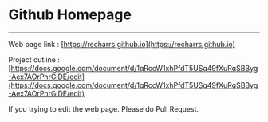 # Github Homepage
----

Web page link : [https://recharrs.github.io](https://recharrs.github.io)

Project outline : [https://docs.google.com/document/d/1qRccW1xhPfdT5USq49fXuRqSBByg-Aex7AOrPhrGiDE/edit](https://docs.google.com/document/d/1qRccW1xhPfdT5USq49fXuRqSBByg-Aex7AOrPhrGiDE/edit)

If you trying to edit the web page. Please do Pull Request.
